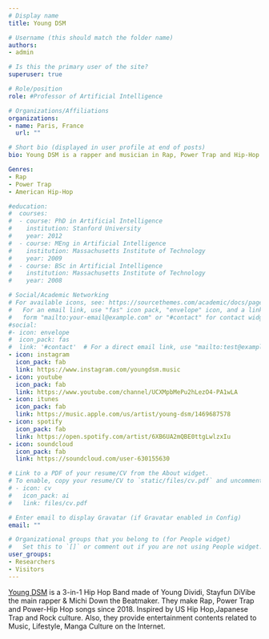```yaml
---
# Display name
title: Young DSM

# Username (this should match the folder name)
authors:
- admin

# Is this the primary user of the site?
superuser: true

# Role/position
role: #Professor of Artificial Intelligence

# Organizations/Affiliations
organizations:
- name: Paris, France
  url: ""

# Short bio (displayed in user profile at end of posts)
bio: Young DSM is a rapper and musician in Rap, Power Trap and Hip-Hop since 2018. Majorly inspired by US Hip-Hop, Japenese Trap and Rock culture.

Genres:
- Rap
- Power Trap
- American Hip-Hop

#education:
#  courses:
#  - course: PhD in Artificial Intelligence
#    institution: Stanford University
#    year: 2012
#  - course: MEng in Artificial Intelligence
#    institution: Massachusetts Institute of Technology
#    year: 2009
#  - course: BSc in Artificial Intelligence
#    institution: Massachusetts Institute of Technology
#    year: 2008

# Social/Academic Networking
# For available icons, see: https://sourcethemes.com/academic/docs/page-builder/#icons
#   For an email link, use "fas" icon pack, "envelope" icon, and a link in the
#   form "mailto:your-email@example.com" or "#contact" for contact widget.
#social:
#- icon: envelope
#  icon_pack: fas
#  link: '#contact'  # For a direct email link, use "mailto:test@example.org".
- icon: instagram
  icon_pack: fab
  link: https://www.instagram.com/youngdsm.music
- icon: youtube
  icon_pack: fab
  link: https://www.youtube.com/channel/UCXMpbMePu2hLezO4-PA1wLA
- icon: itunes
  icon_pack: fab
  link: https://music.apple.com/us/artist/young-dsm/1469687578
- icon: spotify
  icon_pack: fab
  link: https://open.spotify.com/artist/6XB6UA2mQBE0ttgLwlzxIu
- icon: soundcloud
  icon_pack: fab
  link: https://soundcloud.com/user-630155630

# Link to a PDF of your resume/CV from the About widget.
# To enable, copy your resume/CV to `static/files/cv.pdf` and uncomment the lines below.
# - icon: cv
#   icon_pack: ai
#   link: files/cv.pdf

# Enter email to display Gravatar (if Gravatar enabled in Config)
email: ""

# Organizational groups that you belong to (for People widget)
#   Set this to `[]` or comment out if you are not using People widget.
user_groups:
- Researchers
- Visitors
---
```


[Young DSM](https://open.spotify.com/artist/6XB6UA2mQBE0ttgLwlzxIu/about) is a 3-in-1 Hip Hop Band made of Young Dividi, Stayfun DiVibe the main rapper & Michi Down the Beatmaker. They make Rap, Power Trap and Power-Hip Hop songs since 2018. Inspired by US Hip Hop,Japanese Trap and Rock culture. Also, they provide entertainment contents related to Music, Lifestyle, Manga Culture on the Internet.
